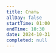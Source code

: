 ```yaml
---
title: Спать
allDay: false
startTime: 01:00
endTime: 10:30
date: 2024-10-31
completed: null
---
```

